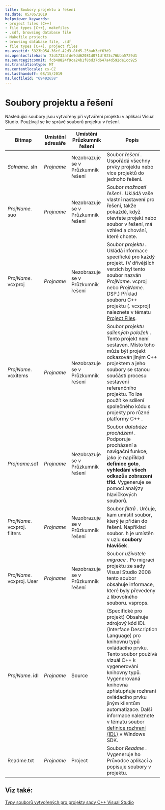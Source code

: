 ```yaml
---
title: Soubory projektu a řešení
ms.date: 05/06/2019
helpviewer_keywords:
- project files [C++]
- file types [C++], makefiles
- .sdf, browsing database file
- Makefile projects
- browsing database file, .sdf
- file types [C++], project files
ms.assetid: 5823b954-36cf-42d3-8fd5-25bab3ef63d9
ms.openlocfilehash: 73d1733afde9dd62081d071df025c76bba5729d1
ms.sourcegitcommit: fcb48824f9ca24b1f8bd37d647a4d592de1cc925
ms.translationtype: MT
ms.contentlocale: cs-CZ
ms.lasthandoff: 08/15/2019
ms.locfileid: "69492658"
---
```

# <a name="project-and-solution-files"></a>Soubory projektu a řešení

Následující soubory jsou vytvořeny při vytváření projektu v aplikaci Visual Studio. Používají se ke správě souborů projektu v řešení.

|Bitmap|Umístění adresáře|Umístění Průzkumník řešení|Popis|
|--------------|------------------------|--------------------------------|-----------------|
|*Solname*. sln|*Projname*|Nezobrazuje se v Průzkumník řešení|Soubor *řešení* . Uspořádá všechny prvky projektu nebo více projektů do jednoho řešení.|
|*ProjName*. suo|*Projname*|Nezobrazuje se v Průzkumník řešení|Soubor *možností řešení* . Ukládá vaše vlastní nastavení pro řešení, takže pokaždé, když otevřete projekt nebo soubor v řešení, má vzhled a chování, které chcete.|
|*ProjName*. vcxproj|*Projname*|Nezobrazuje se v Průzkumník řešení|Soubor *projektu* . Ukládá informace specifické pro každý projekt. (V dřívějších verzích byl tento soubor nazván *ProjName*. vcproj nebo *ProjName*. DSP.) Příklad souboru C++ projektu (. vcxproj) naleznete v tématu [Project Files](project-files.md).|
|*ProjName*. vcxitems|*Projname*|Nezobrazuje se v Průzkumník řešení|Soubor *projektu sdílených položek* . Tento projekt není sestaven.  Místo toho může být projekt odkazován jiným C++ projektem a jeho soubory se stanou součástí procesu sestavení referenčního projektu. To lze použít ke sdílení společného kódu s projekty pro různé platformy C++ .|
|*Projname*.sdf|*Projname*|Nezobrazuje se v Průzkumník řešení|Soubor *databáze procházení* . Podporuje procházení a navigační funkce, jako je například **definice goto**, **vyhledání všech odkazů**a **zobrazení tříd**. Vygeneruje se pomocí analýzy hlavičkových souborů.|
|*ProjName*. vcxproj. filters|*Projname*|Nezobrazuje se v Průzkumník řešení|Soubor *filtrů* . Určuje, kam umístit soubor, který je přidán do řešení. Například soubor. h je umístěn v uzlu **soubory hlaviček** .|
|*ProjName*. vcxproj. User|*Projname*|Nezobrazuje se v Průzkumník řešení|Soubor *uživatele migrace* . Po migraci projektu ze sady Visual Studio 2008 tento soubor obsahuje informace, které byly převedeny z libovolného souboru. vsprops.|
|*ProjName*. idl|*Projname*|Source|(Specifické pro projekt) Obsahuje zdrojový kód IDL (Interface Description Language) pro knihovnu typů ovládacího prvku. Tento soubor používá vizuál C++ k vygenerování knihovny typů. Vygenerovaná knihovna zpřístupňuje rozhraní ovládacího prvku jiným klientům automatizace. Další informace naleznete v tématu [soubor definice rozhraní (IDL)](/windows/win32/Rpc/the-interface-definition-language-idl-file) v Windows SDK.|
|Readme.txt|*Projname*|Project|Soubor *Readme* . Vygeneruje ho Průvodce aplikací a popisuje soubory v projektu.|

## <a name="see-also"></a>Viz také:

[Typy souborů vytvořených pro projekty sady C++ Visual Studio](file-types-created-for-visual-cpp-projects.md)
